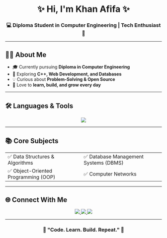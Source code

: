 <!-- Title -->
<h1 align="center">✨ Hi, I'm Khan Afifa ✨</h1>
<h3 align="center">💻 Diploma Student in Computer Engineering | Tech Enthusiast 🚀</h3>

---

<!-- About Section -->
## 👩‍💻 About Me  
- 🎓 Currently pursuing **Diploma in Computer Engineering**  
- 🌱 Exploring **C++, Web Development, and Databases**  
- 💡 Curious about **Problem-Solving & Open Source**  
- 🚀 Love to **learn, build, and grow every day**  

---

<!-- Skills Section -->
## 🛠️ Languages & Tools  
<p align="center">
  <img src="https://skillicons.dev/icons?i=c,cpp,python,html,css,javascript,mysql,git,github,vscode,linux" />
</p>

---

<!-- Subjects Section -->
## 📚 Core Subjects  
<table align="center">
<tr>
<td>✅ Data Structures & Algorithms</td>
<td>✅ Database Management Systems (DBMS)</td>
</tr>
<tr>
<td>✅ Object-Oriented Programming (OOP)</td>
<td>✅ Computer Networks</td>
</tr>
<tr>
</tr>
</table>

---

<!-- Contact Section -->
## 🌐 Connect With Me  
<p align="center">
  <a href="mailto:yourmail@example.com">
    <img src="https://img.shields.io/badge/Email-D14836?style=for-the-badge&logo=gmail&logoColor=white"/>
  </a>
  <a href="https://linkedin.com/in/YOUR_LINKEDIN">
    <img src="https://img.shields.io/badge/LinkedIn-0A66C2?style=for-the-badge&logo=linkedin&logoColor=white"/>
  </a>
  <a href="https://github.com/YOUR_GITHUB_USERNAME">
    <img src="https://img.shields.io/badge/GitHub-181717?style=for-the-badge&logo=github&logoColor=white"/>
  </a>
</p>

---

<!-- Footer Quote -->
<h3 align="center">🌟 "Code. Learn. Build. Repeat." 🌟</h3>
